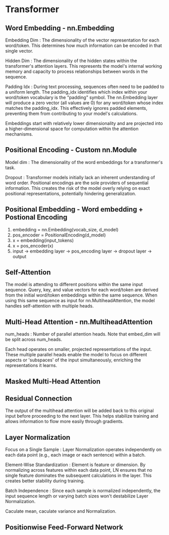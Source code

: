 # Transformer

## Word Embedding - nn.Embedding

Embedding Dim
: The dimensionality of the vector representation for each word/token.
  This determines how much information can be encoded in that single vector.

Hidden Dim
: The dimensionality of the hidden states within the transformer's attention
  layers. This represents the model's internal working memory and capacity to
  process relationships between words in the sequence.

Padding Idx
: During text processing, sequences often need to be padded to a uniform
  length. The padding_idx identifies which index within your word/token
  vocabulary is the "padding" symbol. The nn.Embedding layer will produce
  a zero vector (all values are 0) for any word/token whose index matches
  the padding_idx. This effectively ignores padded elements, preventing
  them from contributing to your model's calculations.

Embeddings start with relatively lower dimensionality and are projected into a
higher-dimensional space for computation within the attention mechanisms.

## Positional Encoding - Custom nn.Module

Model dim
: The dimensionality of the word embeddings for a transformer's task.

Dropout
: Transformer models initially lack an inherent understanding of word order.
  Positional encodings are the sole providers of sequential information. This
  creates the risk of the model overly relying on  exact positional
  representations, potentially hindering generalization.

## Positional Embedding - Word embedding + Postional Encoding

1. embedding = nn.Embedding(vocab_size, d_model)
2. pos_encoder = PositionalEncoding(d_model)
3. x = embedding(input_tokens)
4. x = pos_encoder(x)
5. input -> embedding layer -> pos_encoding layer -> dropout layer -> output

## Self-Attention

The model is attending to different positions within the same input sequence.
Query, key, and value vectors for each word/token are derived from the initial
word/token embeddings within the same sequence. When using this same sequence
as input for nn.MultiheadAttention, the model handles self-attention with
multiple heads.

## Multi-Head Attention - nn.MultiheadAttention

num_heads
: Number of parallel attention heads. Note that embed_dim will be split
  across num_heads.

Each head operates on smaller, projected representations of the input.
These multiple parallel heads enable the model to focus on different aspects
or 'subspaces' of the input simultaneously, enriching the representations it
learns.

## Masked Multi-Head Attention

## Residual Connection

The output of the multihead attention will be added back to this original input
before proceeding to the next layer. This helps stabilize training and allows
information to flow more easily through gradients.

## Layer Normalization

Focus on a Single Sample
: Layer Normalization operates independently on each data point
  (e.g., each image or each sentence) within a batch.

Element-Wise Standardization
: Element is feature or dimension. By normalizing across features within each
  data point, LN ensures that no single feature dominates the subsequent
  calculations in the layer. This creates better stability during training.

Batch Independence
: Since each sample is normalized independently, the input sequence length or
  varying batch sizes won't destabilize Layer Normalization.

Caculate mean, caculate variance and Normalization.

## Positionwise Feed-Forward Network
